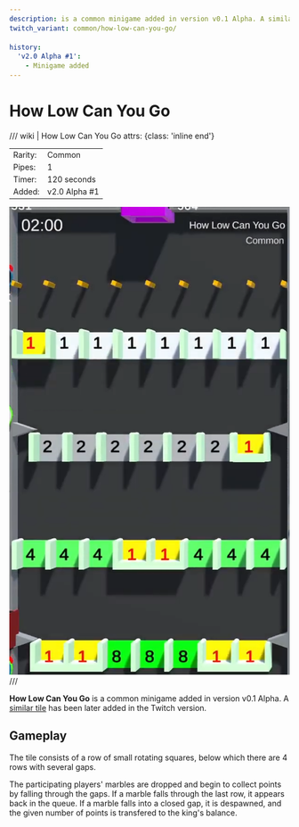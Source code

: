 ```yaml
---
description: is a common minigame added in version v0.1 Alpha. A similar title has been later added in the Twitch version.
twitch_variant: common/how-low-can-you-go/

history:
  'v2.0 Alpha #1':
    - Minigame added
---
```


# How Low Can You Go

/// wiki | How Low Can You Go
    attrs: {class: 'inline end'}

|         |                            |
|---------|----------------------------|
| Rarity: | Common                     |
| Pipes:  | 1                          |
| Timer:  | 120 seconds                |
| Added:  | v2.0 Alpha #1              |

![how-low-can-you-go](../../assets/images/minigames/youtube/how-low-can-you-go.png)
///

**How Low Can You Go** is a common minigame added in version v0.1 Alpha. A [similar tile](../../twitch-minigames/common/how-low-can-you-go.md) has been later added in the Twitch version.

## Gameplay

The tile consists of a row of small rotating squares, below which there are 4 rows with several gaps.

The participating players' marbles are dropped and begin to collect points by falling through the gaps. If a marble falls through the last row, it appears back in the queue. If a marble falls into a closed gap, it is despawned, and the given number of points is transfered to the king's balance.